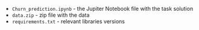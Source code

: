 * `Churn_prediction.ipynb` - the Jupiter Notebook file with the task solution
* `data.zip` - zip file with the data
* `requirements.txt` - relevant libraries versions
